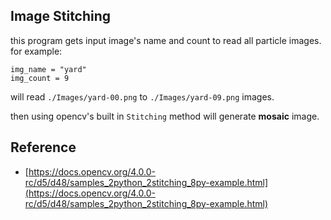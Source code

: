 Image Stitching
---------------
this program gets input image's name and count to read all particle images.
for example:

```
img_name = "yard"
img_count = 9
```
will read `./Images/yard-00.png` to `./Images/yard-09.png` images.

then using opencv's built in `Stitching` method will generate **mosaic** image.

Reference
---------
* [https://docs.opencv.org/4.0.0-rc/d5/d48/samples_2python_2stitching_8py-example.html](https://docs.opencv.org/4.0.0-rc/d5/d48/samples_2python_2stitching_8py-example.html)